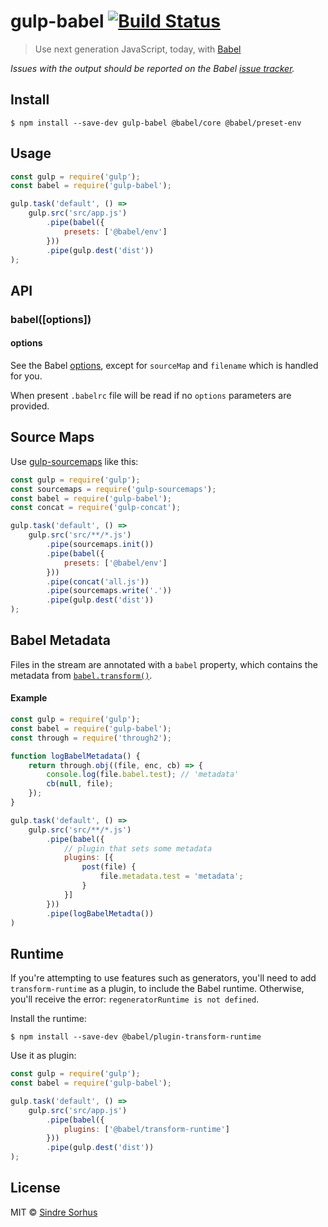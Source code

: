 # gulp-babel [![Build Status](https://travis-ci.org/babel/gulp-babel.svg?branch=master)](https://travis-ci.org/babel/gulp-babel)

> Use next generation JavaScript, today, with [Babel](https://babeljs.io)

*Issues with the output should be reported on the Babel [issue tracker](https://phabricator.babeljs.io/).*


## Install

```
$ npm install --save-dev gulp-babel @babel/core @babel/preset-env
```


## Usage

```js
const gulp = require('gulp');
const babel = require('gulp-babel');

gulp.task('default', () =>
	gulp.src('src/app.js')
		.pipe(babel({
			presets: ['@babel/env']
		}))
		.pipe(gulp.dest('dist'))
);
```


## API

### babel([options])

#### options

See the Babel [options](https://babeljs.io/docs/usage/options/), except for `sourceMap` and `filename` which is handled for you. 

When present `.babelrc` file will be read if no `options` parameters are provided.


## Source Maps

Use [gulp-sourcemaps](https://github.com/floridoo/gulp-sourcemaps) like this:

```js
const gulp = require('gulp');
const sourcemaps = require('gulp-sourcemaps');
const babel = require('gulp-babel');
const concat = require('gulp-concat');

gulp.task('default', () =>
	gulp.src('src/**/*.js')
		.pipe(sourcemaps.init())
		.pipe(babel({
			presets: ['@babel/env']
		}))
		.pipe(concat('all.js'))
		.pipe(sourcemaps.write('.'))
		.pipe(gulp.dest('dist'))
);
```


## Babel Metadata

Files in the stream are annotated with a `babel` property, which contains the metadata from [`babel.transform()`](https://babeljs.io/docs/usage/api/).

#### Example

```js
const gulp = require('gulp');
const babel = require('gulp-babel');
const through = require('through2');

function logBabelMetadata() {
	return through.obj((file, enc, cb) => {
		console.log(file.babel.test); // 'metadata'
		cb(null, file);
	});
}

gulp.task('default', () =>
	gulp.src('src/**/*.js')
		.pipe(babel({
			// plugin that sets some metadata
			plugins: [{
				post(file) {
					file.metadata.test = 'metadata';
				}
			}]
		}))
		.pipe(logBabelMetadta())
)
```


## Runtime

If you're attempting to use features such as generators, you'll need to add `transform-runtime` as a plugin, to include the Babel runtime. Otherwise, you'll receive the error: `regeneratorRuntime is not defined`.

Install the runtime:

```
$ npm install --save-dev @babel/plugin-transform-runtime
```

Use it as plugin:

```js
const gulp = require('gulp');
const babel = require('gulp-babel');

gulp.task('default', () =>
	gulp.src('src/app.js')
		.pipe(babel({
			plugins: ['@babel/transform-runtime']
		}))
		.pipe(gulp.dest('dist'))
);
```


## License

MIT © [Sindre Sorhus](http://sindresorhus.com)
